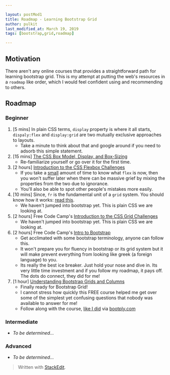 ```yaml
---

layout: postMod1
title: Roadmap - Learning Bootstrap Grid
author: pulkit
last_modified_at: March 19, 2019
tags: [bootstrap,grid,roadmap]

---
```


## Motivation 

There aren't any online courses that provides a straightforward path for learning bootstrap grid. This is my attempt at putting the web's resources in a `roadmap` like order, which I would feel confident using and recommending to others.

## Roadmap

### Beginner

1. [5 mins] In plain CSS terms, `display` property is where it all starts, `dispaly:flex` and `display:grid` are two mutually exclusive approaches to layouts.
	* Take a minute to think about that and google around if you need to adsorb this simple statement.
2. [15 mins] [The CSS Box Model, Display, and Box-Sizing](https://www.youtube.com/watch?v=9r2dYgpxCd4)
	* Re-familiarize yourself or go over it for the first time.
3. [2 hours] [Introduction to the CSS Flexbox Challenges](https://learn.freecodecamp.org/responsive-web-design/css-flexbox/)
	* If you take a <u>small</u> amount of time to know what `flex` is now, then you won't suffer later when there can be massive grief by mixing the properties from the two due to ignorance.
	* You'll also be able to spot other people's mistakes more easily.
4. [10 mins] Since, `fr` is the fundamental unit of a `grid` system. You should know how it works: [read this](https://alligator.io/css/css-grid-layout-fr-unit/).
	* We haven't jumped into bootstrap yet. This is plain CSS we are looking at.
5. [2 hours] Free Code Camp's [Introduction to the CSS Grid Challenges](https://learn.freecodecamp.org/responsive-web-design/css-grid/)
	* We haven't jumped into bootstrap yet. This is plain CSS we are looking at.
6. [2 hours] Free Code Camp's [Intro to Bootstrap](https://learn.freecodecamp.org/front-end-libraries/bootstrap/)
	* Get acclimated with some bootstrap terminology, anyone can follow this.
	* It won't prepare you for fluency in bootstrap or its grid system but it will make prevent everything from looking like greek (a foreign language) to you.
	* Its really the best ice breaker. Just hold your nose and dive in. Its very little time investment and if you follow my roadmap, it pays off. The dots do connect, they did for me!
7. [1 hour] [Understanding Bootstrap Grids and Columns](https://www.udemy.com/share/100p1oBEcceVpQ/)
	* Finally ready for Bootstrap Grid!
	* I cannot stress how quickly this FREE course helped me get over some of the simplest yet confusing questions that nobody was available to answer for me!
	* Follow along with the course, [like I did](https://www.bootply.com/ur39pGUpx6) via [bootply.com](https://www.bootply.com/new)

### Intermediate
- *To be determined...*

### Advanced
- *To be determined...*

> Written with [StackEdit](https://stackedit.io/).
<!--stackedit_data:
eyJoaXN0b3J5IjpbLTI5OTgwNzIyMywxNTA1MzAxMTM3LDEyMT
k0NDMzMTEsNjg0MzcxNDY0LC0yMjYwODkyMDYsLTQwNjMxMDUw
N119
-->